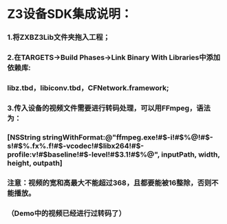 # Z3设备SDK集成说明：

### 1.将ZXBZ3Lib文件夹拖入工程；
### 2.在TARGETS->Build Phases->Link Binary With Libraries中添加依赖库:
### libz.tbd，libiconv.tbd，CFNetwork.framework;
### 3.传入设备的视频文件需要进行转码处理，可以用FFmpeg，语法为：
### [NSString stringWithFormat:@"ffmpeg.exe!#$-i!#$%@!#$-s!#$%.fx%.f!#$-vcodec!#$libx264!#$-profile:v!#$baseline!#$-level!#$3.1!#$%@", inputPath, width, height, outpath]
### 注意：视频的宽和高最大不能超过368，且都要能被16整除，否则不能播放。
### （Demo中的视频已经进行过转码了）
